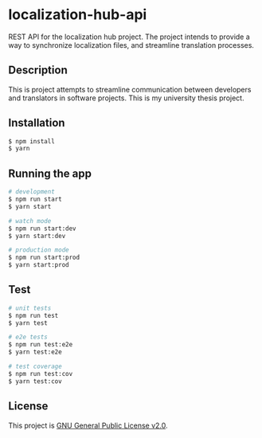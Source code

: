 # localization-hub-api
REST API for the localization hub project. The project intends to provide a way to synchronize localization files, and streamline translation processes.

## Description

This is project attempts to streamline communication between developers and translators in software projects. This is my university thesis project.

## Installation

```bash
$ npm install
$ yarn
```

## Running the app

```bash
# development
$ npm run start
$ yarn start

# watch mode
$ npm run start:dev
$ yarn start:dev

# production mode
$ npm run start:prod
$ yarn start:prod
```

## Test

```bash
# unit tests
$ npm run test
$ yarn test

# e2e tests
$ npm run test:e2e
$ yarn test:e2e

# test coverage
$ npm run test:cov
$ yarn test:cov
```

## License

This project is [GNU General Public License v2.0](LICENSE).
